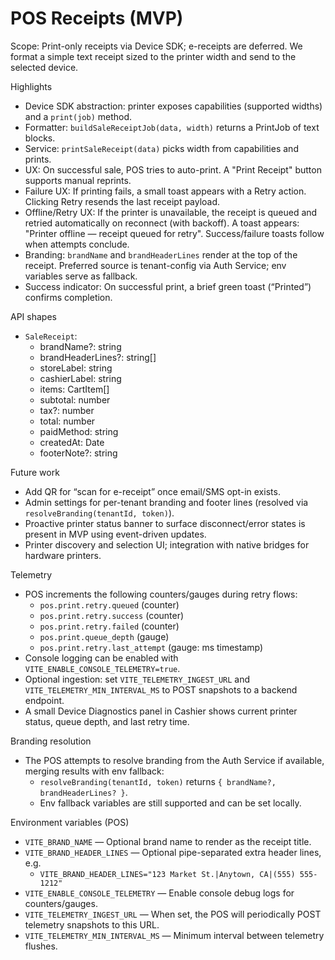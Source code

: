 # POS Receipts (MVP)

Scope: Print-only receipts via Device SDK; e-receipts are deferred. We format a simple text receipt sized to the printer width and send to the selected device.

Highlights

- Device SDK abstraction: printer exposes capabilities (supported widths) and a `print(job)` method.
- Formatter: `buildSaleReceiptJob(data, width)` returns a PrintJob of text blocks.
- Service: `printSaleReceipt(data)` picks width from capabilities and prints.
- UX: On successful sale, POS tries to auto-print. A "Print Receipt" button supports manual reprints.
- Failure UX: If printing fails, a small toast appears with a Retry action. Clicking Retry resends the last receipt payload.
- Offline/Retry UX: If the printer is unavailable, the receipt is queued and retried automatically on reconnect (with backoff). A toast appears: "Printer offline — receipt queued for retry". Success/failure toasts follow when attempts conclude.
- Branding: `brandName` and `brandHeaderLines` render at the top of the receipt. Preferred source is tenant-config via Auth Service; env variables serve as fallback.
- Success indicator: On successful print, a brief green toast (“Printed”) confirms completion.

API shapes

- `SaleReceipt`:
  - brandName?: string
  - brandHeaderLines?: string[]
  - storeLabel: string
  - cashierLabel: string
  - items: CartItem[]
  - subtotal: number
  - tax?: number
  - total: number
  - paidMethod: string
  - createdAt: Date
  - footerNote?: string

Future work

- Add QR for “scan for e-receipt” once email/SMS opt-in exists.
- Admin settings for per-tenant branding and footer lines (resolved via `resolveBranding(tenantId, token)`).
- Proactive printer status banner to surface disconnect/error states is present in MVP using event-driven updates.
- Printer discovery and selection UI; integration with native bridges for hardware printers.

Telemetry

- POS increments the following counters/gauges during retry flows:
  - `pos.print.retry.queued` (counter)
  - `pos.print.retry.success` (counter)
  - `pos.print.retry.failed` (counter)
  - `pos.print.queue_depth` (gauge)
  - `pos.print.retry.last_attempt` (gauge: ms timestamp)
- Console logging can be enabled with `VITE_ENABLE_CONSOLE_TELEMETRY=true`.
- Optional ingestion: set `VITE_TELEMETRY_INGEST_URL` and `VITE_TELEMETRY_MIN_INTERVAL_MS` to POST snapshots to a backend endpoint.
- A small Device Diagnostics panel in Cashier shows current printer status, queue depth, and last retry time.

Branding resolution

- The POS attempts to resolve branding from the Auth Service if available, merging results with env fallback:
  - `resolveBranding(tenantId, token)` returns `{ brandName?, brandHeaderLines? }`.
  - Env fallback variables are still supported and can be set locally.

Environment variables (POS)

- `VITE_BRAND_NAME` — Optional brand name to render as the receipt title.
- `VITE_BRAND_HEADER_LINES` — Optional pipe-separated extra header lines, e.g.
  - `VITE_BRAND_HEADER_LINES="123 Market St.|Anytown, CA|(555) 555-1212"`
- `VITE_ENABLE_CONSOLE_TELEMETRY` — Enable console debug logs for counters/gauges.
- `VITE_TELEMETRY_INGEST_URL` — When set, the POS will periodically POST telemetry snapshots to this URL.
- `VITE_TELEMETRY_MIN_INTERVAL_MS` — Minimum interval between telemetry flushes.
